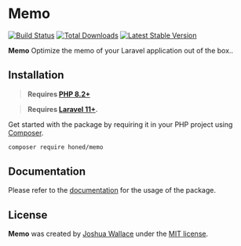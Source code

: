 <a href="https://honed.dev/memo">
    <picture>
        <source media="(prefers-color-scheme: dark)" srcset="art/header-dark.png">
        <img alt="" src="art/header-light.png">
    </picture>
</a>

# Memo

<p>
    <a href="https://github.com/honedlabs/memo/actions"><img src="https://github.com/honedlabs/memo/actions/workflows/tests.yml/badge.svg" alt="Build Status"></a>
    <a href="https://packagist.org/packages/honed/memo"><img src="https://img.shields.io/packagist/dt/honed/memo" alt="Total Downloads"></a>
    <a href="https://packagist.org/packages/honed/memo"><img src="https://img.shields.io/packagist/v/honed/memo" alt="Latest Stable Version"></a>
</p>

**Memo** Optimize the memo of your Laravel application out of the box..

## Installation

> **Requires [PHP 8.2+](https://php.net/releases/)**

> **Requires [Laravel 11+](https://laravel.com/docs/releases).**

Get started with the package by requiring it in your PHP project using [Composer](https://getcomposer.org/).

```bash
composer require honed/memo
```

## Documentation

Please refer to the [documentation](https://honed.dev/memo) for the usage of the package.

## License

**Memo** was created by [Joshua Wallace](https://joshua-wallace.com) under the [MIT license](https://opensource.org/licenses/MIT).